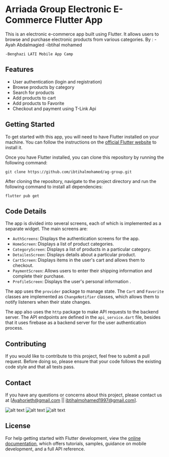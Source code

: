 # Arriada Group Electronic E-Commerce Flutter App

This is an electronic e-commerce app built using Flutter. It allows users to browse and purchase electronic products from various categories.
By :
-Ayah Abdalmagied 
-ibtihal mohamed 

```
-Benghazi LATI Mobile App Camp
```

## Features

- User authentication (login and registration)
- Browse products by category
- Search for products
- Add products to cart
- Add products to Favorite
- Checkout and payment using T-Link Api

## Getting Started

To get started with this app, you will need to have Flutter installed on your machine. You can follow the instructions on the [official Flutter website](https://flutter.dev/docs/get-started/install) to install it.

Once you have Flutter installed, you can clone this repository by running the following command:

```
git clone https://github.com/ibtihalmohamed/ag-group.git
```

After cloning the repository, navigate to the project directory and run the following command to install all dependencies:

```
flutter pub get
```

## Code Details

The app is divided into several screens, each of which is implemented as a separate widget. The main screens are:

- `AuthScreens`: Displays the authentication screens for the app.
- `HomeScreen`: Displays a list of product categories.
- `CategoryScreen`: Displays a list of products in a particular category.
- `DetailesScreen`: Displays details about a particular product.
- `CartScreen`: Displays items in the user's cart and allows them to checkout.
- `PaymentScreen`: Allows users to enter their shipping information and complete their purchase.
- `ProfileScreen`: Displays the user's personal information .

The app uses the `provider` package to manage state. The `Cart` and `Favorite` classes are implemented as `ChangeNotifier` classes, which allows them to notify listeners when their state changes.

The app also uses the `http` package to make API requests to the backend server. The API endpoints are defined in the `api_service.dart` file, besides that it uses firebase as a backend server for the user authentication process.

## Contributing

If you would like to contribute to this project, feel free to submit a pull request. Before doing so, please ensure that your code follows the existing code style and that all tests pass.

## Contact

If you have any questions or concerns about this project, please contact us at [Ayahorieth@gmail.com || ibtihalmohamed1997@gmail.com].

![alt text](https://github.com/ibtihalmohamed/ag-group/blob/main/Splash.png)
![alt text](https://github.com/ibtihalmohamed/ag-group/blob/main/Onboarding.png)
![alt text](https://github.com/ibtihalmohamed/ag-group/blob/main/Auth.png)

## License



For help getting started with Flutter development, view the
[online documentation](https://docs.flutter.dev/), which offers tutorials,
samples, guidance on mobile development, and a full API reference.
